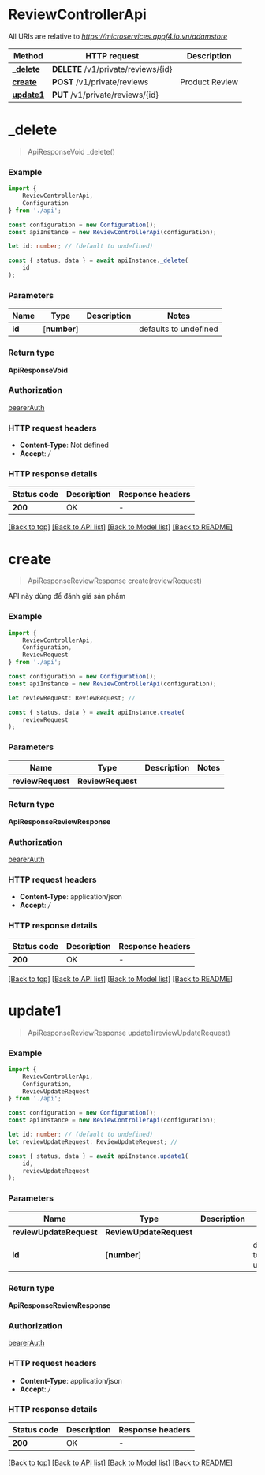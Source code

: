 # ReviewControllerApi

All URIs are relative to *https://microservices.appf4.io.vn/adamstore*

|Method | HTTP request | Description|
|------------- | ------------- | -------------|
|[**_delete**](#_delete) | **DELETE** /v1/private/reviews/{id} | |
|[**create**](#create) | **POST** /v1/private/reviews | Product Review|
|[**update1**](#update1) | **PUT** /v1/private/reviews/{id} | |

# **_delete**
> ApiResponseVoid _delete()


### Example

```typescript
import {
    ReviewControllerApi,
    Configuration
} from './api';

const configuration = new Configuration();
const apiInstance = new ReviewControllerApi(configuration);

let id: number; // (default to undefined)

const { status, data } = await apiInstance._delete(
    id
);
```

### Parameters

|Name | Type | Description  | Notes|
|------------- | ------------- | ------------- | -------------|
| **id** | [**number**] |  | defaults to undefined|


### Return type

**ApiResponseVoid**

### Authorization

[bearerAuth](../README.md#bearerAuth)

### HTTP request headers

 - **Content-Type**: Not defined
 - **Accept**: */*


### HTTP response details
| Status code | Description | Response headers |
|-------------|-------------|------------------|
|**200** | OK |  -  |

[[Back to top]](#) [[Back to API list]](../README.md#documentation-for-api-endpoints) [[Back to Model list]](../README.md#documentation-for-models) [[Back to README]](../README.md)

# **create**
> ApiResponseReviewResponse create(reviewRequest)

API này dùng để đánh giá sản phẩm

### Example

```typescript
import {
    ReviewControllerApi,
    Configuration,
    ReviewRequest
} from './api';

const configuration = new Configuration();
const apiInstance = new ReviewControllerApi(configuration);

let reviewRequest: ReviewRequest; //

const { status, data } = await apiInstance.create(
    reviewRequest
);
```

### Parameters

|Name | Type | Description  | Notes|
|------------- | ------------- | ------------- | -------------|
| **reviewRequest** | **ReviewRequest**|  | |


### Return type

**ApiResponseReviewResponse**

### Authorization

[bearerAuth](../README.md#bearerAuth)

### HTTP request headers

 - **Content-Type**: application/json
 - **Accept**: */*


### HTTP response details
| Status code | Description | Response headers |
|-------------|-------------|------------------|
|**200** | OK |  -  |

[[Back to top]](#) [[Back to API list]](../README.md#documentation-for-api-endpoints) [[Back to Model list]](../README.md#documentation-for-models) [[Back to README]](../README.md)

# **update1**
> ApiResponseReviewResponse update1(reviewUpdateRequest)


### Example

```typescript
import {
    ReviewControllerApi,
    Configuration,
    ReviewUpdateRequest
} from './api';

const configuration = new Configuration();
const apiInstance = new ReviewControllerApi(configuration);

let id: number; // (default to undefined)
let reviewUpdateRequest: ReviewUpdateRequest; //

const { status, data } = await apiInstance.update1(
    id,
    reviewUpdateRequest
);
```

### Parameters

|Name | Type | Description  | Notes|
|------------- | ------------- | ------------- | -------------|
| **reviewUpdateRequest** | **ReviewUpdateRequest**|  | |
| **id** | [**number**] |  | defaults to undefined|


### Return type

**ApiResponseReviewResponse**

### Authorization

[bearerAuth](../README.md#bearerAuth)

### HTTP request headers

 - **Content-Type**: application/json
 - **Accept**: */*


### HTTP response details
| Status code | Description | Response headers |
|-------------|-------------|------------------|
|**200** | OK |  -  |

[[Back to top]](#) [[Back to API list]](../README.md#documentation-for-api-endpoints) [[Back to Model list]](../README.md#documentation-for-models) [[Back to README]](../README.md)

